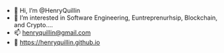 - 👋 Hi, I’m @HenryQuillin
- 👀 I’m interested in Software Engineering, Euntreprenurhsip, Blockchain, and Crypto....
- 📫 henryquillin@gmail.com
- 📖 https://henryquillin.github.io 

<!---
HenryQuillin/HenryQuillin is a ✨ special ✨ repository because its `README.md` (this file) appears on your GitHub profile.
You can click the Preview link to take a look at your changes.
--->

